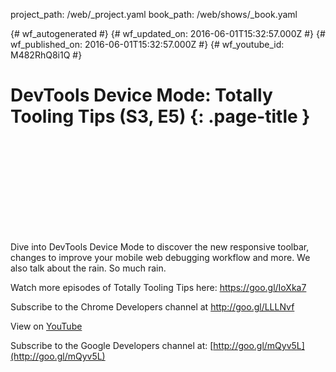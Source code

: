 project_path: /web/_project.yaml
book_path: /web/shows/_book.yaml

{# wf_autogenerated #}
{# wf_updated_on: 2016-06-01T15:32:57.000Z #}
{# wf_published_on: 2016-06-01T15:32:57.000Z #}
{# wf_youtube_id: M482RhQ8i1Q #}

# DevTools Device Mode: Totally Tooling Tips (S3, E5) {: .page-title }


<div class="video-wrapper">
  <iframe class="devsite-embedded-youtube-video" data-video-id="M482RhQ8i1Q"
          data-autohide="1" data-showinfo="0" frameborder="0" allowfullscreen>
  </iframe>
</div>

Dive into DevTools Device Mode to discover the new responsive toolbar, changes to improve your mobile web debugging workflow and more. We also talk about the rain. So much rain.

Watch more episodes of Totally Tooling Tips here: https://goo.gl/IoXka7

Subscribe to the Chrome Developers channel at http://goo.gl/LLLNvf

View on [YouTube](https://youtu.be/M482RhQ8i1Q)

Subscribe to the Google Developers channel at: [http://goo.gl/mQyv5L](http://goo.gl/mQyv5L)
